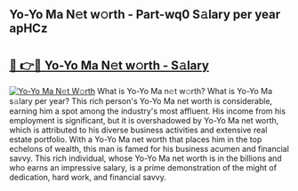 ## Yo-Yo Ma N𝚎t w𝚘rth - Part-wq0 S𝚊lary per year apHCz

# <h2><a href="http://gc4mh8v.nevu.top/?p=Yo-Yo+Ma">🔗 👉🔴 Yo-Yo Ma N𝚎t w𝚘rth - S𝚊lary</a></h2>

[![Yo-Yo Ma N𝚎t W𝚘rth](https://i.imgur.com/Oavwk0R.jpeg)](http://gc4mh8v.nevu.top/?p=Yo-Yo+Ma)
What is Yo-Yo Ma n𝚎t w𝚘rth? What is Yo-Yo Ma s𝚊lary per year?
This rich person's Yo-Yo Ma net worth is considerable, earning him a spot among the industry's most affluent. His income from his employment is significant, but it is overshadowed by Yo-Yo Ma net worth, which is attributed to his diverse business activities and extensive real estate portfolio. With a Yo-Yo Ma net worth that places him in the top echelons of wealth, this man is famed for his business acumen and financial savvy. This rich individual, whose Yo-Yo Ma net worth is in the billions and who earns an impressive salary, is a prime demonstration of the might of dedication, hard work, and financial savvy.
